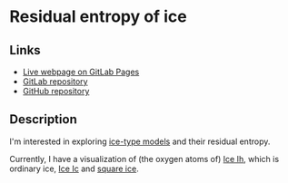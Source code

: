 # Residual entropy of ice

## Links

- [Live webpage on GitLab Pages](https://bmares.gitlab.io/ice-residual-entropy)
- [GitLab repository](https://gitlab.com/bmares/ice-residual-entropy)
- [GitHub repository](https://github.com/maresb/ice-residual-entropy)

## Description

I'm interested in exploring [ice-type models](https://en.wikipedia.org/wiki/Ice-type_model) and their residual entropy.

Currently, I have a visualization of (the oxygen atoms of) [Ice Ih](https://en.wikipedia.org/wiki/Ice_Ih), which is ordinary ice, [Ice Ic](https://en.wikipedia.org/wiki/Ice_Ic) and [square ice](https://journals.aps.org/pr/abstract/10.1103/PhysRev.162.162).
